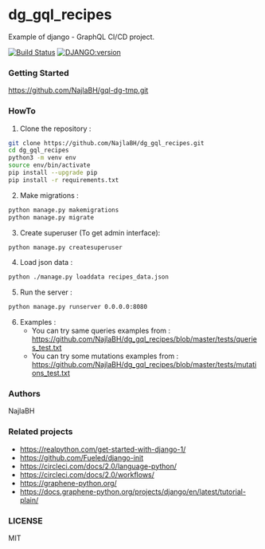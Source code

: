 # dg_gql_recipes
Example of django - GraphQL CI/CD project.

[![Build Status](https://travis-ci.org/NajlaBH/dg_gql_recipes.svg?branch=master)](https://travis-ci.org/NajlaBH/dg_gql_recipes)
[![DJANGO:version](https://img.shields.io/badge/Django-2.2.27-blue.svg)](https://www.djangoproject.com/download)

### Getting Started
https://github.com/NajlaBH/gql-dg-tmp.git


### HowTo

1. Clone the repository :

  ```bash
git clone https://github.com/NajlaBH/dg_gql_recipes.git
cd dg_gql_recipes
python3 -m venv env
source env/bin/activate
pip install --upgrade pip
pip install -r requirements.txt
 ```

2. Make migrations :
 
  ```bash
python manage.py makemigrations
python manage.py migrate
 ```
 
3. Create superuser (To get admin interface):
 
  ```bash
python manage.py createsuperuser
 ```
 
4. Load json data :
 
  ```bash
 python ./manage.py loaddata recipes_data.json
 ```  
   
5. Run the server :
 
  ```bash
python manage.py runserver 0.0.0.0:8080
 ```

6. Examples :
	- You can try same queries examples from :
 https://github.com/NajlaBH/dg_gql_recipes/blob/master/tests/queries_test.txt
	- You can try some mutations examples from : 
 https://github.com/NajlaBH/dg_gql_recipes/blob/master/tests/mutations_test.txt

### Authors 
NajlaBH

### Related projects
* https://realpython.com/get-started-with-django-1/
* https://github.com/Fueled/django-init
* https://circleci.com/docs/2.0/language-python/
* https://circleci.com/docs/2.0/workflows/
* https://graphene-python.org/
* https://docs.graphene-python.org/projects/django/en/latest/tutorial-plain/

### LICENSE
MIT
